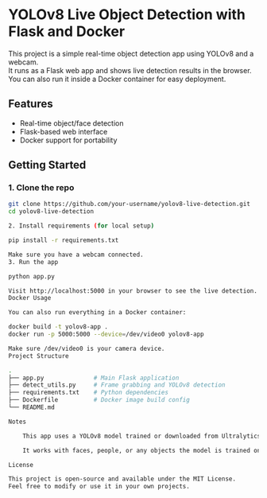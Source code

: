 # YOLOv8 Live Object Detection with Flask and Docker

This project is a simple real-time object detection app using YOLOv8 and a webcam.  
It runs as a Flask web app and shows live detection results in the browser.  
You can also run it inside a Docker container for easy deployment.

## Features

- Real-time object/face detection
- Flask-based web interface
- Docker support for portability

## Getting Started

### 1. Clone the repo

```bash
git clone https://github.com/your-username/yolov8-live-detection.git
cd yolov8-live-detection

2. Install requirements (for local setup)

pip install -r requirements.txt

Make sure you have a webcam connected.
3. Run the app

python app.py

Visit http://localhost:5000 in your browser to see the live detection.
Docker Usage

You can also run everything in a Docker container:

docker build -t yolov8-app .
docker run -p 5000:5000 --device=/dev/video0 yolov8-app

Make sure /dev/video0 is your camera device.
Project Structure

.
├── app.py              # Main Flask application
├── detect_utils.py     # Frame grabbing and YOLOv8 detection
├── requirements.txt    # Python dependencies
├── Dockerfile          # Docker image build config
└── README.md

Notes

    This app uses a YOLOv8 model trained or downloaded from Ultralytics.

    It works with faces, people, or any objects the model is trained on.

License

This project is open-source and available under the MIT License.
Feel free to modify or use it in your own projects.
